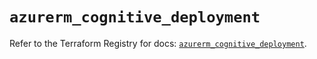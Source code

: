 # `azurerm_cognitive_deployment`

Refer to the Terraform Registry for docs: [`azurerm_cognitive_deployment`](https://registry.terraform.io/providers/hashicorp/azurerm/4.48.0/docs/resources/cognitive_deployment).
